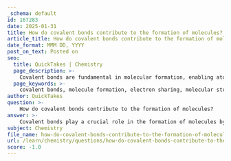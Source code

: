 ```yaml
---
_schema: default
id: 167283
date: 2025-01-31
title: How do covalent bonds contribute to the formation of molecules?
article_title: How do covalent bonds contribute to the formation of molecules?
date_format: MMM DD, YYYY
post_on_text: Posted on
seo:
  title: QuickTakes | Chemistry
  page_description: >-
    Covalent bonds are fundamental in molecular formation, enabling atoms to share electrons and achieve stable electronic configurations, significantly influencing molecular structure and properties.
  page_keywords: >-
    covalent bonds, molecule formation, electron sharing, molecular structure, single bonds, double bonds, triple bonds, properties of covalent compounds, polarity, stability
author: QuickTakes
question: >-
    How do covalent bonds contribute to the formation of molecules?
answer: >-
    Covalent bonds play a crucial role in the formation of molecules by allowing atoms to share electrons, which leads to the creation of stable electronic configurations. Here’s a detailed explanation of how covalent bonds contribute to molecular formation:\n\n### Mechanism of Covalent Bonding\n\n1. **Electron Sharing**: In covalent bonding, two or more atoms share pairs of electrons. This sharing occurs because atoms seek to fill their valence shells to achieve stability, often following the octet rule, which states that atoms are most stable when they have eight electrons in their outer shell (with some exceptions, such as hydrogen, which seeks two).\n\n2. **Types of Covalent Bonds**:\n   - **Single Bonds**: Involves the sharing of one pair of electrons (e.g., in a hydrogen molecule, H₂).\n   - **Double Bonds**: Involves the sharing of two pairs of electrons (e.g., in an oxygen molecule, O₂).\n   - **Triple Bonds**: Involves the sharing of three pairs of electrons (e.g., in nitrogen gas, N₂).\n\n### Formation of Molecules\n\n- **Discrete Molecules**: Covalent bonds typically form discrete molecules, which are distinct entities made up of specific numbers of atoms bonded together. For example, in a water molecule (H₂O), two hydrogen atoms share electrons with one oxygen atom, resulting in a bent molecular geometry.\n\n- **Molecular Structure**: The arrangement of atoms in a molecule is determined by the types of covalent bonds formed and the angles between them. This structure influences the physical and chemical properties of the substance. For instance, the bent shape of water contributes to its unique properties, such as high surface tension and solvent capabilities.\n\n### Properties of Covalent Compounds\n\n- **Varied Physical Properties**: Covalent compounds can exhibit a wide range of physical properties, including different melting and boiling points, depending on the strength of the covalent bonds and the molecular structure. Generally, they are poor conductors of electricity in their solid state.\n\n- **Polarity**: Covalent bonds can be polar or nonpolar, depending on the electronegativity of the atoms involved. In polar covalent bonds, electrons are shared unequally, leading to partial charges on the atoms, while in nonpolar covalent bonds, electrons are shared equally.\n\n### Summary\n\nCovalent bonds are fundamental to the formation of molecules, allowing for the sharing of electrons that leads to stable configurations. The nature of these bonds—whether single, double, or triple—along with the molecular structure they create, significantly influences the properties and behaviors of the resulting compounds. This ability to form diverse and complex molecules is particularly important in biological systems, where covalent bonding underlies the structure and function of essential biomolecules.
subject: Chemistry
file_name: how-do-covalent-bonds-contribute-to-the-formation-of-molecules.md
url: /learn/chemistry/questions/how-do-covalent-bonds-contribute-to-the-formation-of-molecules
score: -1.0
---
```


&nbsp;